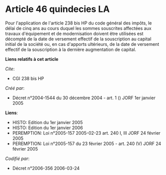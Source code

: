 # Article 46 quindecies LA

Pour l'application de l'article 238 bis HP du code général des impôts, le délai de cinq ans au cours duquel les sommes
souscrites affectées aux travaux d'équipement et de modernisation doivent être utilisées est décompté de la date de versement
effectif de la souscription au capital initial de la société ou, en cas d'apports ultérieurs, de la date de versement
effectif de la souscription à la dernière augmentation de capital.

**Liens relatifs à cet article**

_Cite_:

  - CGI 238 bis HP

_Créé par_:

  - Décret n°2004-1544 du 30 décembre 2004 - art. 1 () JORF 1er janvier 2005

**Liens**:

  - HISTO: Edition du 1er janvier 2005
  - HISTO: Edition du 1er janvier 2006
  - PEREMPTION: Loi n°2005-157 2005-02-23 art. 240 I, III JORF 24 février 2005
  - PEREMPTION: Loi n°2005-157 du 23 février 2005 - art. 240 (V) JORF 24 février 2005

_Codifié par_:

  - Décret n°2006-356 2006-03-24
